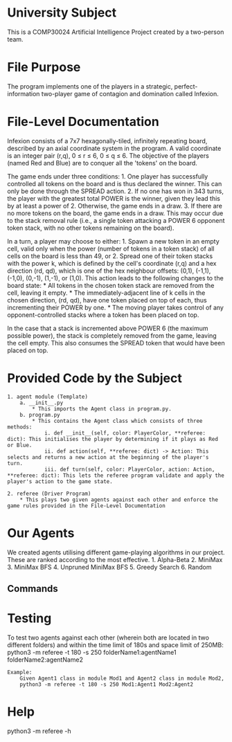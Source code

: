 # University Subject
This is a COMP30024 Artificial Intelligence Project created by a two-person team.

# File Purpose
The program implements one of the players in a strategic, perfect-information two-player game of contagion and domination called Infexion.

# File-Level Documentation
Infexion consists of a 7x7 hexagonally-tiled, infinitely repeating board, described by an axial coordinate system in the program. A valid coordinate is an integer pair (r,q), 0 ≤ r ≤ 6, 0 ≤ q ≤ 6. The objective of the players (named Red and Blue) are to conquer all the 'tokens' on the board.

The game ends under three conditions:
    1. One player has successfully controlled all tokens on the board and is thus declared the winner. This can only be done through the SPREAD action. 
    2. If no one has won in 343 turns, the player with the greatest total POWER is the winner, given they lead this by at least a power of 2. Otherwise, the game ends in a draw.
    3. If there are no more tokens on the board, the game ends in a draw. This may occur due to the stack removal rule (i.e., a single token attacking a POWER 6 opponent token stack, with no other tokens remaining on the board).

In a turn, a player may choose to either:
    1. Spawn a new token in an empty cell, valid only when the power (number of tokens in a token stack) of all cells on the board is less than 49, or
    2. Spread one of their token stacks with the power k, which is defined by the cell's coordinate (r,q) and a hex direction (rd, qd), which is one of the hex neighbour offsets: (0,1), (-1,1), (-1,0), (0,-1), (1,-1), or (1,0). This action leads to the following changes to the board state:
        * All tokens in the chosen token stack are removed from the cell, leaving it empty.
        * The immediately-adjacent line of k cells in the chosen direction, (rd, qd), have one token placed on top of each, thus incrementing their POWER by one.
        * The moving player takes control of any opponent-controlled stacks where a token has been placed on top.

 In the case that a stack is incremented above POWER 6 (the maximum possible power), the stack is completely removed from the game, leaving the cell empty. This also consumes the SPREAD token that would have been placed on top.

# Provided Code by the Subject
    1. agent module (Template)
        a. __init__.py
            * This imports the Agent class in program.py.
        b. program.py
            * This contains the Agent class which consists of three methods:
                i. def __init__(self, color: PlayerColor, **referee: dict): This initialises the player by determining if it plays as Red or Blue.
                ii. def action(self, **referee: dict) -> Action: This selects and returns a new action at the beginning of the player's turn.
                iii. def turn(self, color: PlayerColor, action: Action, **referee: dict): This lets the referee program validate and apply the player's action to the game state.

    2. referee (Driver Program)
        * This plays two given agents against each other and enforce the game rules provided in the File-Level Documentation

# Our Agents
We created agents utilising different game-playing algorithms in our project. These are ranked according to the most effective.
    1. Alpha-Beta
    2. MiniMax
    3. MiniMax BFS
    4. Unpruned MiniMax BFS
    5. Greedy Search
    6. Random

## Commands
# Testing
To test two agents against each other (wherein both are located in two different folders) and 
    within the time limit of 180s and space limit of 250MB:
    python3 -m referee -t 180 -s 250 folderName1:agentName1 folderName2:agentName2

    Example:
        Given Agent1 class in module Mod1 and Agent2 class in module Mod2,
        python3 -m referee -t 180 -s 250 Mod1:Agent1 Mod2:Agent2

# Help
python3 -m referee -h
